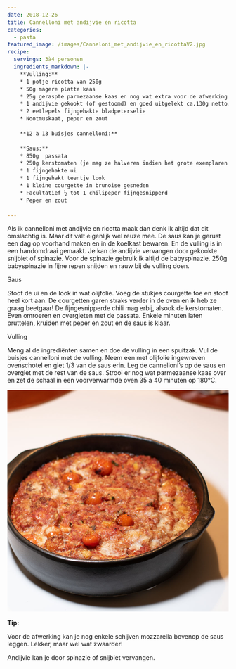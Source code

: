 ```yaml
---
date: 2018-12-26
title: Cannelloni met andijvie en ricotta
categories:
  - pasta
featured_image: /images/Canneloni_met_andijvie_en_ricottaV2.jpg
recipe:
  servings: 3à4 personen
  ingredients_markdown: |-
    **Vulling:**
    * 1 potje ricotta van 250g
    * 50g magere platte kaas
    * 25g geraspte parmezaanse kaas en nog wat extra voor de afwerking
    * 1 andijvie gekookt (of gestoomd) en goed uitgelekt ca.130g netto.
    * 2 eetlepels fijngehakte bladpeterselie
    * Nootmuskaat, peper en zout

    **12 à 13 buisjes cannelloni:**

    **Saus:**
    * 850g  passata
    * 250g kerstomaten (je mag ze halveren indien het grote exemplaren zijn) 
    * 1 fijngehakte ui
    * 1 fijngehakt teentje look
    * 1 kleine courgette in brunoise gesneden
    * Facultatief ½ tot 1 chilipeper fijngesnipperd 
    * Peper en zout
 
---
```

Als ik cannelloni met andijvie en ricotta maak dan denk ik altijd dat dit omslachtig is.
Maar dit valt eigenlijk wel reuze mee.
De saus kan je gerust een dag op voorhand maken en in de koelkast bewaren.
En de vulling is in een handomdraai gemaakt.
Je kan de andijvie vervangen door gekookte snijbiet of spinazie.
Voor de spinazie gebruik ik altijd de babyspinazie.
250g babyspinazie in fijne repen snijden en rauw bij de vulling doen.


<!--more-->

Saus

Stoof de ui en de look in wat olijfolie.
Voeg de stukjes courgette toe en stoof heel kort aan.
De courgetten garen straks verder in de oven en ik heb ze graag beetgaar!
De  fijngesnipperde chili mag erbij, alsook de kerstomaten.
Even omroeren en overgieten met de passata.
Enkele minuten laten pruttelen, kruiden met peper en zout en de saus is klaar.

Vulling

Meng al de ingrediënten samen en doe de vulling in een spuitzak.
Vul de buisjes cannelloni met de vulling.
Neem een met olijfolie ingewreven ovenschotel en giet 1/3 van de saus erin.
Leg de cannelloni’s op de saus en overgiet met de rest van de saus.
Strooi er nog wat parmezaanse kaas over en zet de schaal in een voorverwarmde oven 35 à 40 minuten op 180°C.

![](/images/Canneloni_met_andijvie_en_ricotta_gebakken800H.jpg)

<b>Tip: </b>

Voor de afwerking kan je nog enkele schijven mozzarella bovenop de saus leggen.
Lekker, maar wel wat zwaarder!

Andijvie kan je door spinazie of snijbiet vervangen.
